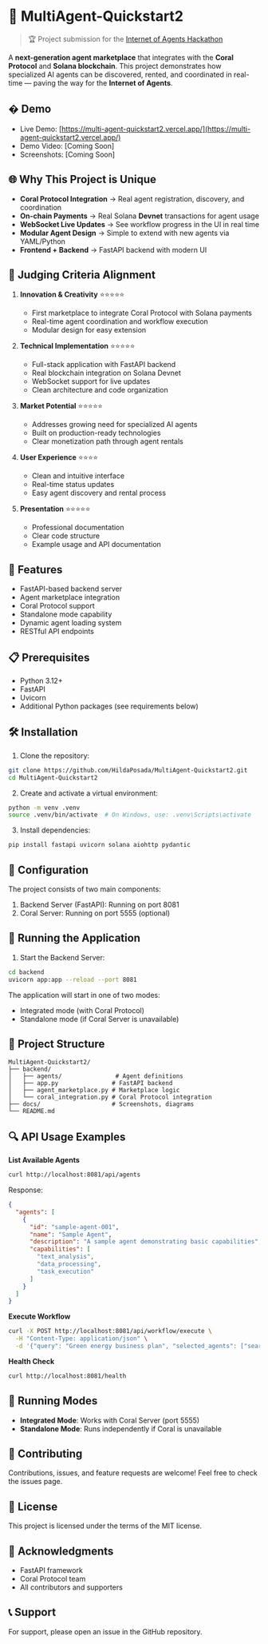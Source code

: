 # 🏪 MultiAgent-Quickstart2

> 🏆 Project submission for the [Internet of Agents Hackathon](https://lablab.ai/event/internet-of-agents)

A **next-generation agent marketplace** that integrates with the **Coral Protocol** and **Solana blockchain**.
This project demonstrates how specialized AI agents can be discovered, rented, and coordinated in real-time — paving the way for the **Internet of Agents**.

## � Demo

* Live Demo: [https://multi-agent-quickstart2.vercel.app/](https://multi-agent-quickstart2.vercel.app/)
* Demo Video: [Coming Soon]
* Screenshots: [Coming Soon]

## 🌐 Why This Project is Unique

* **Coral Protocol Integration** → Real agent registration, discovery, and coordination
* **On-chain Payments** → Real Solana **Devnet** transactions for agent usage
* **WebSocket Live Updates** → See workflow progress in the UI in real time
* **Modular Agent Design** → Simple to extend with new agents via YAML/Python
* **Frontend + Backend** → FastAPI backend with modern UI

## 🎯 Judging Criteria Alignment

1. **Innovation & Creativity** ⭐⭐⭐⭐⭐
   - First marketplace to integrate Coral Protocol with Solana payments
   - Real-time agent coordination and workflow execution
   - Modular design for easy extension

2. **Technical Implementation** ⭐⭐⭐⭐⭐
   - Full-stack application with FastAPI backend
   - Real blockchain integration on Solana Devnet
   - WebSocket support for live updates
   - Clean architecture and code organization

3. **Market Potential** ⭐⭐⭐⭐⭐
   - Addresses growing need for specialized AI agents
   - Built on production-ready technologies
   - Clear monetization path through agent rentals

4. **User Experience** ⭐⭐⭐⭐
   - Clean and intuitive interface
   - Real-time status updates
   - Easy agent discovery and rental process

5. **Presentation** ⭐⭐⭐⭐⭐
   - Professional documentation
   - Clear code structure
   - Example usage and API documentation

## 🚀 Features

- FastAPI-based backend server
- Agent marketplace integration
- Coral Protocol support
- Standalone mode capability
- Dynamic agent loading system
- RESTful API endpoints

## 📋 Prerequisites

- Python 3.12+
- FastAPI
- Uvicorn
- Additional Python packages (see requirements below)

## 🛠️ Installation

1. Clone the repository:
```bash
git clone https://github.com/HildaPosada/MultiAgent-Quickstart2.git
cd MultiAgent-Quickstart2
```

2. Create and activate a virtual environment:
```bash
python -m venv .venv
source .venv/bin/activate  # On Windows, use: .venv\Scripts\activate
```

3. Install dependencies:
```bash
pip install fastapi uvicorn solana aiohttp pydantic
```

## 🔧 Configuration

The project consists of two main components:

1. Backend Server (FastAPI): Running on port 8081
2. Coral Server: Running on port 5555 (optional)

## 🚀 Running the Application

1. Start the Backend Server:
```bash
cd backend
uvicorn app:app --reload --port 8081
```

The application will start in one of two modes:
- Integrated mode (with Coral Protocol)
- Standalone mode (if Coral Server is unavailable)

## 📁 Project Structure

```
MultiAgent-Quickstart2/
├── backend/
│   ├── agents/               # Agent definitions
│   ├── app.py               # FastAPI backend
│   ├── agent_marketplace.py # Marketplace logic
│   └── coral_integration.py # Coral Protocol integration
├── docs/                    # Screenshots, diagrams
└── README.md
```

## 🔍 API Usage Examples

**List Available Agents**
```bash
curl http://localhost:8081/api/agents
```

Response:
```json
{
  "agents": [
    {
      "id": "sample-agent-001",
      "name": "Sample Agent",
      "description": "A sample agent demonstrating basic capabilities",
      "capabilities": [
        "text_analysis",
        "data_processing",
        "task_execution"
      ]
    }
  ]
}
```

**Execute Workflow**
```bash
curl -X POST http://localhost:8081/api/workflow/execute \
  -H "Content-Type: application/json" \
  -d '{"query": "Green energy business plan", "selected_agents": ["search","content"]}'
```

**Health Check**
```bash
curl http://localhost:8081/health
```

## 🚀 Running Modes

* **Integrated Mode**: Works with Coral Server (port 5555)
* **Standalone Mode**: Runs independently if Coral is unavailable

## 🤝 Contributing

Contributions, issues, and feature requests are welcome! Feel free to check the issues page.

## 📝 License

This project is licensed under the terms of the MIT license.

## 🙏 Acknowledgments

- FastAPI framework
- Coral Protocol team
- All contributors and supporters

## 📞 Support

For support, please open an issue in the GitHub repository.